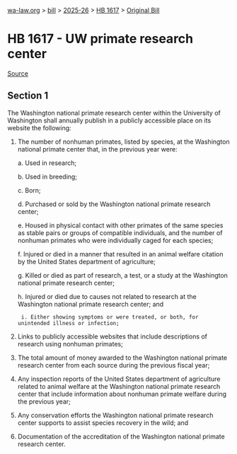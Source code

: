 [wa-law.org](/) > [bill](/bill/) > [2025-26](/bill/2025-26/) > [HB 1617](/bill/2025-26/hb/1617/) > [Original Bill](/bill/2025-26/hb/1617/1/)

# HB 1617 - UW primate research center

[Source](http://lawfilesext.leg.wa.gov/biennium/2025-26/Pdf/Bills/House%20Bills/1617.pdf)

## Section 1
The Washington national primate research center within the University of Washington shall annually publish in a publicly accessible place on its website the following:

1. The number of nonhuman primates, listed by species, at the Washington national primate center that, in the previous year were:

    a. Used in research;

    b. Used in breeding;

    c. Born;

    d. Purchased or sold by the Washington national primate research center;

    e. Housed in physical contact with other primates of the same species as stable pairs or groups of compatible individuals, and the number of nonhuman primates who were individually caged for each species;

    f. Injured or died in a manner that resulted in an animal welfare citation by the United States department of agriculture;

    g. Killed or died as part of research, a test, or a study at the Washington national primate research center;

    h. Injured or died due to causes not related to research at the Washington national primate research center; and

        i. Either showing symptoms or were treated, or both, for unintended illness or infection;

2. Links to publicly accessible websites that include descriptions of research using nonhuman primates;

3. The total amount of money awarded to the Washington national primate research center from each source during the previous fiscal year;

4. Any inspection reports of the United States department of agriculture related to animal welfare at the Washington national primate research center that include information about nonhuman primate welfare during the previous year;

5. Any conservation efforts the Washington national primate research center supports to assist species recovery in the wild; and

6. Documentation of the accreditation of the Washington national primate research center.
